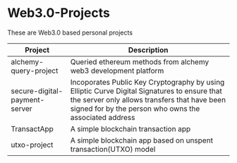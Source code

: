 # Web3.0-Projects

These are Web3.0 based personal projects

| Project                       | Description                                                                                                                                                                                            |
| ----------------------------- | ------------------------------------------------------------------------------------------------------------------------------------------------------------------------------------------------------ |
| alchemy-query-project         | Queried ethereum methods from alchemy web3 development platform                                                                                                                                        |
| secure-digital-payment-server | Incoporates Public Key Cryptography by using Elliptic Curve Digital Signatures to ensure that the server only allows transfers that have been signed for by the person who owns the associated address |
| TransactApp                   | A simple blockchain transaction app                                                                                                                                                                    |
| utxo-project                  | A simple blockchain app based on unspent transaction(UTXO) model                                                                                                                                       |
